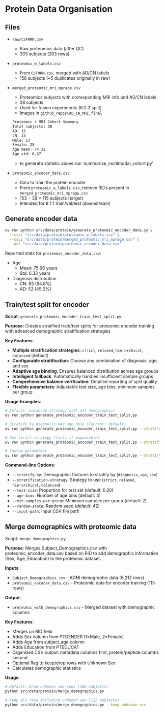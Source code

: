# Protein Data Organisation

## Files

- `raw/CSFMRM.csv`
  - Raw proteomics data (after QC)
  - 303 subjects (303 rows)

- `proteomic_w_labels.csv`
  - From `CSFMRM.csv`, merged with AD/CN labels
  - 158 subjects (~5 duplicates originally in raw)

- `merged_proteomic_mri_mprage.csv`
  - Proteomics subjects with corresponding MRI info and AD/CN labels
  - 38 subjects
  - Used for fusion experiments (6:2:2 split)
  - Images in `github_repos\AD_CN_MRI_final`
  
  ```bash
  Proteomic + MRI Cohort Summary
  Total subjects: 38
  AD: 15
  CN: 23
  Male: 13
  Female: 25
  Age mean: 74.32
  Age std: 6.87
  ```
  - to generate statistic above run 'summarize_multimodal_cohort.py'

- `proteomic_encoder_data.csv`
  - Data to train the protein encoder
  - From `proteomic_w_labels.csv`, remove RIDs present in `merged_proteomic_mri_mprage.csv`
  - 153 − 38 = 115 subjects (target)
  - Intended for 8:1:1 train/val/test (downstream)

## Generate encoder data

```bash
uv run python src/data/protein/generate_proteomic_encoder_data.py \
  --csv1 "src/data/protein/proteomic_w_labels.csv" \
  --csv2 "src/data/protein/merged_proteomic_mri_mprage.csv" \
  --out "src/data/protein/proteomic_encoder_data.csv"
```

Reported stats for `proteomic_encoder_data.csv`:

- Age
  - Mean: 75.96 years
  - Std:  6.33 years
- Diagnosis distribution
  - CN: 63 (54.8%)
  - AD: 52 (45.2%)

## Train/test split for encoder

**Script**: `generate_proteomic_encoder_train_test_split.py`

**Purpose**: Creates stratified train/test splits for proteomic encoder training with advanced demographic stratification strategies

**Key Features**:
- **Multiple stratification strategies**: `strict`, `relaxed`, `hierarchical`, `balanced` (default)
- **Configurable stratification**: Choose any combination of diagnosis, age, and sex
- **Adaptive age binning**: Ensures balanced distribution across age groups
- **Intelligent fallback**: Automatically handles insufficient sample groups
- **Comprehensive balance verification**: Detailed reporting of split quality
- **Flexible parameters**: Adjustable test size, age bins, minimum samples per group

**Usage Examples**:

```bash
# Default: balanced strategy with all demographics
uv run python generate_proteomic_encoder_train_test_split.py

# Stratify by diagnosis and age only (Current: default)
uv run python generate_proteomic_encoder_train_test_split.py --stratify-by diagnosis age --stratification-stratefy balanced --age-bins 3 --min-samples-per-group 2 --test-size 0.20

# Use strict strategy (fails if impossible)
uv run python generate_proteomic_encoder_train_test_split.py --stratification-strategy strict

# Custom parameters
uv run python generate_proteomic_encoder_train_test_split.py --stratify-by diagnosis age --age-bins 3 --test-size 0.15
```

**Command-line Options**:
- `--stratify-by`: Demographic features to stratify by (`diagnosis`, `age`, `sex`)
- `--stratification-strategy`: Strategy to use (`strict`, `relaxed`, `hierarchical`, `balanced`)
- `--test-size`: Proportion for test set (default: 0.20)
- `--age-bins`: Number of age bins (default: 4)
- `--min-samples-per-group`: Minimum samples per group (default: 2)
- `--random-state`: Random seed (default: 42)
- `--input-path`: Input CSV file path
## Merge demographics with proteomic data

Script: `merge_demographics.py`

**Purpose**: Merges Subject_Demographics.csv with proteomic_encoder_data.csv based on RID to add demographic information (Sex, Age, Education) to the proteomic dataset.

**Inputs**:
- `Subject_Demographics.csv` - ADNI demographic data (6,212 rows)
- `proteomic_encoder_data.csv` - Proteomic data for encoder training (115 rows)

**Output**:
- `proteomic_with_demographics.csv` - Merged dataset with demographic columns

**Key Features**:
- Merges on RID field
- Adds Sex column from PTGENDER (1=Male, 2=Female)
- Adds Age from subject_age column
- Adds Education from PTEDUCAT
- Organized CSV output: metadata columns first, protein/peptide columns second
- Optional flag to keep/drop rows with Unknown Sex
- Calculates demographic statistics

**Usage**:
```bash
# Default: Drop unknown sex rows (106 subjects)
python src/data/protein/merge_demographics.py

# Keep all rows including unknown sex (115 subjects)
python src/data/protein/merge_demographics.py --keep-unknown-sex
```